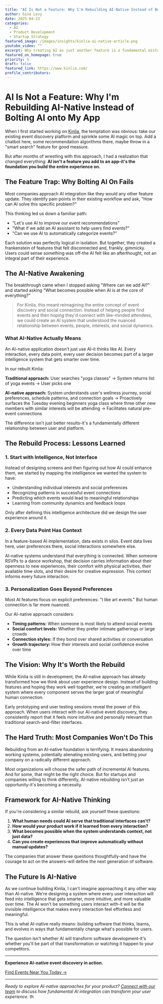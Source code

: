 ```yaml
---
title: "AI Is Not a Feature: Why I'm Rebuilding AI-Native Instead of Bolting AI onto My App"
author: Gina Levy
date: 2025-04-23
categories:
  - AI
  - Product Development
  - Startup Strategy
featured_image: /images/insights/kinlia-ai-native-article.png
youtube_video: ""
excerpt: Why treating AI as just another feature is a fundamental mistake, and how rebuilding from an AI-first perspective creates truly transformative user experiences.
featured_on_homepage: true
priority: 5
draft: false
featured_link: https://www.kinlia.com/
profile_contributors:
---
```


# AI Is Not a Feature: Why I'm Rebuilding AI-Native Instead of Bolting AI onto My App

When I first started working on [Kinlia](https://www.kinlia.com/), the temptation was obvious: take our existing event discovery platform and sprinkle some AI magic on top. Add a chatbot here, some recommendation algorithms there, maybe throw in a "smart search" feature for good measure.

But after months of wrestling with this approach, I had a realization that changed everything: **AI isn't a feature you add to an app-it's the foundation you build the entire experience on.**

## The Feature Trap: Why Bolting AI On Fails

Most companies approach AI integration like they would any other feature update. They identify pain points in their existing workflow and ask, "How can AI solve this specific problem?" 

This thinking led us down a familiar path:
- "Let's use AI to improve our event recommendations"
- "What if we add an AI assistant to help users find events?"
- "Can we use AI to automatically categorize events?"

Each solution was perfectly logical in isolation. But together, they created a frankenstein of features that felt disconnected and, frankly, gimmicky. Users could sense something was off-the AI felt like an afterthought, not an integral part of their experience.

## The AI-Native Awakening

The breakthrough came when I stopped asking "Where can we add AI?" and started asking "What becomes possible when AI is at the core of everything?"

> For Kinlia, this meant reimagining the entire concept of event discovery and social connection. Instead of helping people find events and then hoping they'd connect with like-minded attendees, we could create an AI system that understood the nuanced relationship between events, people, interests, and social dynamics.

### What AI-Native Actually Means

An AI-native application doesn't just use AI-it thinks like AI. Every interaction, every data point, every user decision becomes part of a larger intelligence system that gets smarter over time.

In our rebuilt Kinlia:

**Traditional approach:** User searches "yoga classes" → System returns list of yoga events → User picks one

**AI-native approach:** System understands user's wellness journey, social preferences, schedule patterns, and connection goals → Proactively surfaces the Tuesday evening beginners yoga class where three other new members with similar interests will be attending → Facilitates natural pre-event connections

The difference isn't just better results-it's a fundamentally different relationship between user and platform.

## The Rebuild Process: Lessons Learned

### 1. Start with Intelligence, Not Interface

Instead of designing screens and then figuring out how AI could enhance them, we started by mapping the intelligence we wanted the system to have:
- Understanding individual interests and social preferences
- Recognizing patterns in successful event connections
- Predicting which events would lead to meaningful relationships
- Learning from community dynamics and feedback loops

Only after defining this intelligence architecture did we design the user experience around it.

### 2. Every Data Point Has Context

In a feature-based AI implementation, data exists in silos. Event data lives here, user preferences there, social interactions somewhere else. 

AI-native systems understand that everything is connected. When someone RSVPs to a dance workshop, that decision carries information about their openness to new experiences, their comfort with physical activities, their available time slots, and their desire for creative expression. This context informs every future interaction.

### 3. Personalization Goes Beyond Preferences

Most AI features focus on explicit preferences: "I like art events." But human connection is far more nuanced. 

Our AI-native approach considers:
- **Timing patterns:** When someone is most likely to attend social events
- **Social comfort levels:** Whether they prefer intimate gatherings or large crowds  
- **Connection styles:** If they bond over shared activities or conversation
- **Growth trajectory:** How their interests and social confidence evolve over time

## The Vision: Why It's Worth the Rebuild

While Kinlia is still in development, the AI-native approach has already transformed how we think about user experience design. Instead of building features and hoping they work well together, we're creating an intelligent system where every component serves the larger goal of meaningful human connection.

Early prototyping and user testing sessions reveal the power of this approach. When users interact with our AI-native event discovery, they consistently report that it feels more intuitive and personally relevant than traditional search-and-filter interfaces.

## The Hard Truth: Most Companies Won't Do This

Rebuilding from an AI-native foundation is terrifying. It means abandoning working systems, potentially alienating existing users, and betting your company on a radically different approach.

Most organizations will choose the safer path of incremental AI features. And for some, that might be the right choice. But for startups and companies willing to think differently, AI-native rebuilding isn't just an opportunity-it's becoming a necessity.

## Framework for AI-Native Thinking

If you're considering a similar rebuild, ask yourself these questions:

1. **What human needs could AI serve that traditional interfaces can't?**
2. **How would your product work if it learned from every interaction?**
3. **What becomes possible when the system understands context, not just data?**
4. **Can you create experiences that improve automatically without manual updates?**

The companies that answer these questions thoughtfully-and have the courage to act on the answers-will define the next generation of software.

## The Future Is AI-Native

As we continue building Kinlia, I can't imagine approaching it any other way than AI-native. We're designing a system where every user interaction will feed into intelligence that gets smarter, more intuitive, and more valuable over time. The AI won't be something users interact with-it will be the invisible intelligence that makes every interaction feel effortless and meaningful.

This is what AI-native really means: building software that thinks, learns, and evolves in ways that fundamentally change what's possible for users.

The question isn't whether AI will transform software development-it's whether you'll be part of that transformation or watching it happen to your competitors.

---

**Experience AI-native event discovery in action.**

[Find Events Near You Today →](https://kinlia.com/)

---

*Ready to explore AI-native approaches for your product? [Connect with our team](/contact) to discuss how fundamental AI integration can transform your user experience.*
th